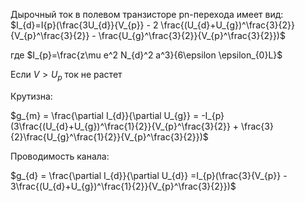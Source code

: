 Дырочный ток в полевом транзисторе pn-перехода имеет вид:
$I_{d}=I{p}(\frac{3U_{d}}{V_{p}} - 2 \frac{(U_{d}+U_{g})^\frac{3}{2}}{V_{p}^\frac{3}{2}} - \frac{U_{g}^\frac{3}{2}}{V_{p}^\frac{3}{2}})$

где $I_{p}=\frac{z\mu e^2 N_{d}^2 a^3}{6\epsilon \epsilon_{0}L}$

Если $V > U_{p}$ ток не растет

Крутизна:

$g_{m} = \frac{\partial I_{d}}{\partial U_{g}} = -I_{p}(3\frac{(U_{d}+U_{g})^\frac{1}{2}}{V_{p}^\frac{3}{2}} + \frac{3}{2}\frac{U_{g}^\frac{1}{2}}{V_{p}^\frac{3}{2}})$

Проводимость канала:

$g_{d} = \frac{\partial I_{d}}{\partial U_{d}} =I_{p}(\frac{3}{V_{p}} - 3\frac{(U_{d}+U_{g})^\frac{1}{2}}{V_{p}^\frac{3}{2}})$
